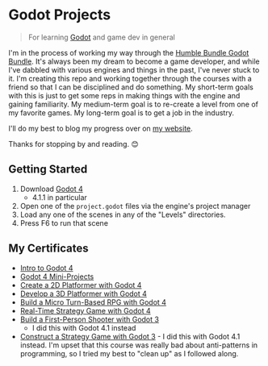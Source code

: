 # Godot Projects

> For learning [Godot](https://godotengine.org/) and game dev in general

I'm in the process of working my way through the [Humble Bundle Godot Bundle](https://www.humblebundle.com/software/everything-you-need-to-know-about-godot-4-encore-software). It's always been my dream to become a game developer, and while I've dabbled with various engines and things in the past, I've never stuck to it. I'm creating this repo and working together through the courses with a friend so that I can be disciplined and do something. My short-term goals with this is just to get some reps in making things with the engine and gaining familiarity. My medium-term goal is to re-create a level from one of my favorite games. My long-term goal is to get a job in the industry.

I'll do my best to blog my progress over on [my website](https://cjcoffey.com).

Thanks for stopping by and reading. 😊

## Getting Started

1. Download [Godot 4](https://godotengine.org/)
    - 4.1.1 in particular
2. Open one of the `project.godot` files via the engine's project manager
3. Load any one of the scenes in any of the "Levels" directories.
4. Press F6 to run that scene

## My Certificates

- [Intro to Godot 4](https://academy.zenva.com/certificate/7786109a9c15)
- [Godot 4 Mini-Projects](https://academy.zenva.com/certificate/3f9fb9dad2a1)
- [Create a 2D Platformer with Godot 4](https://academy.zenva.com/certificate/a1c3dde47281)
- [Develop a 3D Platformer with Godot 4](https://academy.zenva.com/certificate/a6bf1e5c1423)
- [Build a Micro Turn-Based RPG with Godot 4](https://academy.zenva.com/certificate/d3f50063eca7)
- [Real-Time Strategy Game with Godot 4](https://academy.zenva.com/certificate/09a0f76dc320)
- [Build a First-Person Shooter with Godot 3](https://academy.zenva.com/certificate/e40f26bac302)
    - I did this with Godot 4.1 instead
- [Construct a Strategy Game with Godot 3](https://academy.zenva.com/certificate/282d75d0c46f)
		- I did this with Godot 4.1 instead. I'm upset that this course was really bad about anti-patterns in programming, so I tried my best to "clean up" as I followed along.
